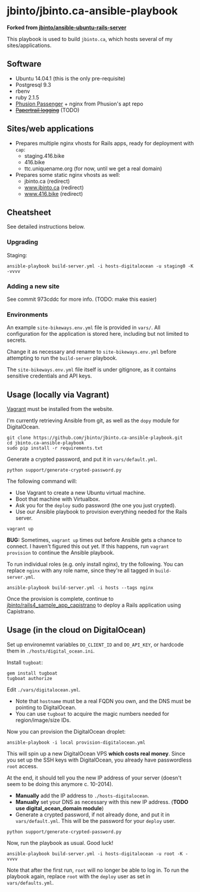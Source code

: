 # jbinto/jbinto.ca-ansible-playbook

**Forked from [jbinto/ansible-ubuntu-rails-server](https://github.com/jbinto/ansible-ubuntu-rails-server)**

This playbook is used to build `jbinto.ca`, which hosts several of my sites/applications.

## Software

* Ubuntu 14.04.1 (this is the only pre-requisite)
* Postgresql 9.3
* rbenv
* ruby 2.1.5
* [Phusion Passenger](https://www.phusionpassenger.com/) + nginx from Phusion's apt repo
* ~~[Papertrail logging](https://papertrailapp.com/)~~ (TODO)

## Sites/web applications

* Prepares multiple nginx vhosts for Rails apps, ready for deployment with `cap`:
  * staging.416.bike
  * 416.bike
  * ttc.uniquename.org (for now, until we get a real domain)
* Prepares some static nginx vhosts as well:
  * jbinto.ca (redirect)
  * www.jbinto.ca (redirect)
  * www.416.bike (redirect)

## Cheatsheet

See detailed instructions below.

### Upgrading

Staging:

```
ansible-playbook build-server.yml -i hosts-digitalocean -u staging0 -K -vvvv
```

### Adding a new site

See commit 973cddc for more info. (TODO: make this easier)

### Environments

An example `site-bikeways.env.yml` file is provided in `vars/`. All configuration for the application is stored here, including but not limited to secrets.

Change it as necessary and rename to `site-bikeways.env.yml` before attempting to run the `build-server` playbook.

The `site-bikeways.env.yml` file itself is under gitignore, as it contains sensitive credentials and API keys.

## Usage (locally via Vagrant)

[Vagrant](http://www.vagrantup.com/downloads.html) must be installed from the website.

I'm currently retrieving Ansible from git, as well as the `dopy` module for DigitalOcean.

```
git clone https://github.com/jbinto/jbinto.ca-ansible-playbook.git
cd jbinto.ca-ansible-playbook
sudo pip install -r requirements.txt
```

Generate a crypted password, and put it in `vars/default.yml`.

```
python support/generate-crypted-password.py
```

The following command will:

* Use Vagrant to create a new Ubuntu virtual machine.
* Boot that machine with Virtualbox.
* Ask you for the `deploy` sudo password (the one you just crypted).
* Use our Ansible playbook to provision everything needed for the Rails server.

```
vagrant up
```

**BUG:** Sometimes, `vagrant up` times out before Ansible gets a chance to connect. I haven't figured this out yet. If this happens, run `vagrant provision` to continue the Ansible playbook.

To run individual roles (e.g. only install nginx), try the following. You can replace `nginx` with any role name, since they're all tagged in `build-server.yml`.

```
ansible-playbook build-server.yml -i hosts --tags nginx
```

Once the provision is complete, continue to [jbinto/rails4_sample_app_capistrano](https://github.com/jbinto/rails4_sample_app_capistrano) to deploy a Rails application using Capistrano.

## Usage (in the cloud on DigitalOcean)

Set up environemnt variables `DO_CLIENT_ID` and `DO_API_KEY`, or hardcode them in `./hosts/digital_ocean.ini`.

Install `tugboat`:

```
gem install tugboat
tugboat authorize
```

Edit `./vars/digitalocean.yml`. 

* Note that `hostname` must be a real FQDN you own, and the DNS must be pointing to DigitalOcean.
* You can use `tugboat` to acquire the magic numbers needed for region/image/size IDs.

Now you can provision the DigitalOcean droplet:

```
ansible-playbook -i local provision-digitalocean.yml
```

This will spin up a new DigitalOcean VPS **which costs real money**. Since you set up the SSH keys with DigitalOcean, you already have passwordless `root` access.

At the end, it should tell you the new IP address of your server (doesn't seem to be doing this anymore c. 10-2014).

* **Manually** add the IP address to `./hosts-digitalocean`.
* **Manually** set your DNS as necessary with this new IP address. (**TODO use digital_ocean_domain module**)
* Generate a crypted password, if not already done, and put it in `vars/default.yml`. This will be the password for your `deploy` user.

```
python support/generate-crypted-password.py
```

Now, run the playbook as usual. Good luck!

```
ansible-playbook build-server.yml -i hosts-digitalocean -u root -K -vvvv
```

Note that after the first run, `root` will no longer be able to log in. To run the playbook again, replace `root` with the `deploy` user as set in `vars/defaults.yml`.
